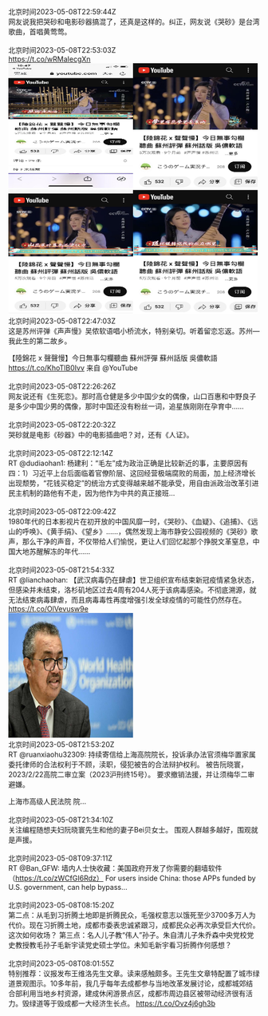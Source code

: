 北京时间2023-05-08T22:59:44Z<br>网友说我把哭砂和电影砂器搞混了，还真是这样的。纠正，网友说《哭砂》是台湾歌曲，首唱黄莺莺。<br><br>北京时间2023-05-08T22:53:03Z<br>https://t.co/wRMaIecgXn<br><img src='/temp/2023/1655586617795436546_0.jpg' width='250' height='250'><img src='/temp/2023/1655586617795436546_1.jpg' width='250' height='250'><img src='/temp/2023/1655586617795436546_2.jpg' width='250' height='250'><img src='/temp/2023/1655586617795436546_3.jpg' width='250' height='250'><br>北京时间2023-05-08T22:47:03Z<br>这是苏州评弹《声声慢》吴侬软语唱小桥流水，特别亲切。听着留恋忘返。苏州—我此生的第二故乡。

【陸錦花 x 聲聲慢】今日無事勾欄聽曲 蘇州評彈 蘇州話版 吳儂軟語 https://t.co/KhoTlB0Ivv 来自 @YouTube<br><br>北京时间2023-05-08T22:26:26Z<br>网友说还有《生死恋》。那时高仓健是多少中国少女的偶像，山口百惠和中野良子是多少中国少男的偶像，那时中国还没有粉丝一词，追星族刚刚在孕育中……<br><br>北京时间2023-05-08T22:20:32Z<br>哭砂就是电影《砂器》中的电影插曲吧？对，还有《人证》。<br><br>北京时间2023-05-08T22:12:14Z<br>RT @dudiaohan1: 杨建利：“毛左”成为政治正确是比较新近的事，主要原因有四：1）习近平上台后面临着官僚阶层、这回经营极端腐败的局面，加上经济增长出现颓势，“花钱买稳定”的统治方式变得越来越不能承受，用自由派政治改革引进民主机制的路他有不走，因为他作为中共的真正接班…<br><br>北京时间2023-05-08T22:09:42Z<br>1980年代的日本影视片在初开放的中国风靡一时，《哭砂》、《血疑》、《追捕》、《远山的呼唤》、《黄手绢》、《望乡》……，偶然发现上海市静安公园视频的《哭砂》歌声，那么干净的声音，不仅带给人们愉悦，更让人们回忆起那个挣脱文革窒息，中国大地苏醒解冻的年代……<br><br>北京时间2023-05-08T21:54:33Z<br>RT @lianchaohan: 【武汉病毒仍在肆虐】世卫组织宣布结束新冠疫情紧急状态，但感染并未结束，洛杉矶地区过去4周有204人死于该病毒感染。不彻底溯源，就无法结束病毒肆虐，而且病毒毒性再度增强引发全球疫情的可能性仍然存在。 https://t.co/OlVevusw9e<br><img src='/temp/2023/1655571893930594304_0.jpg' width='250' height='250'><br>北京时间2023-05-08T21:53:20Z<br>RT @ruanxiaohu32309: 持续寄信给上海高院院长，投诉承办法官须梅华置家属委托律师的合法权利于不顾，渎职，侵犯被告的合法辩护权利。
被告阮晓寰，2023/2/22高院二审立案（2023沪刑终15号）。
要求撤销法援，并让须梅华二审避嫌。

上海市高级人民法院
院…<br><br>北京时间2023-05-08T21:34:10Z<br>关注编程随想夫妇阮晓寰先生和他的妻子Bei贝女士。 围观人群越多越好，围观就是声援。<br><br>北京时间2023-05-08T09:37:11Z<br>RT @Ban_GFW: 墙内人士快收藏：美国政府开发了你需要的翻墙软件（https://t.co/zWCfGI6Rdz）
For users inside China: those APPs funded by U.S. government, can help bypass…<br><br>北京时间2023-05-08T08:15:20Z<br>第二点：从毛到习折腾土地即是折腾民众，毛强权意志以饿死至少3700多万人为代价。现在习折腾土地，成都市委表忠诚紧跟习，成都民众必再次承受巨大代价。这次如何收场？
第三点：名人儿子教“伟人”孙子。朱自清儿子朱乔森中央党校党史教授教毛孙子毛新宇读党史硕士学位。未知毛新宇看习折腾作何感想？<br><br>北京时间2023-05-08T08:01:55Z<br>特别推荐：议报发布王维洛先生文章。读来感触颇多。王先生文章特配置了城市绿道景观图示。10多年前，我几乎每年去成都参与当地改革发展讨论，成都城郊结合部利用当地乡村资源，建成休闲游景点区，成都市周边县区被带动经济很有活力。毁绿道等于毁成都一大经济生长点。
 https://t.co/Ovz4j6gh3b<br><br>